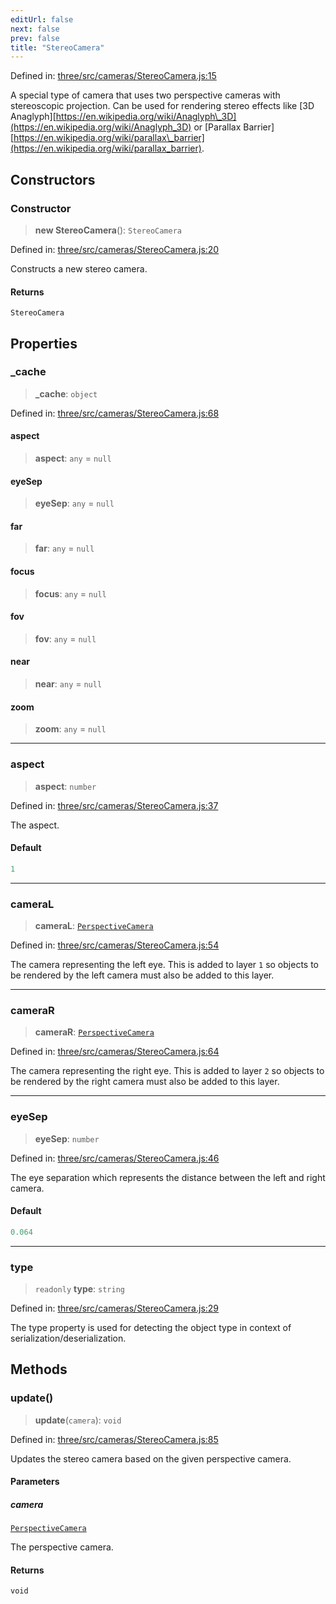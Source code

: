 ```yaml
---
editUrl: false
next: false
prev: false
title: "StereoCamera"
---
```


Defined in: [three/src/cameras/StereoCamera.js:15](https://github.com/DefinitelyMaybe/three-i18n/blob/fa57b79433d1c349ffb23a78727299c8d4190136/three/src/cameras/StereoCamera.js#L15)

A special type of camera that uses two perspective cameras with
stereoscopic projection. Can be used for rendering stereo effects
like [3D Anaglyph][https://en.wikipedia.org/wiki/Anaglyph\_3D](https://en.wikipedia.org/wiki/Anaglyph_3D) or
[Parallax Barrier][https://en.wikipedia.org/wiki/parallax\_barrier](https://en.wikipedia.org/wiki/parallax_barrier).

## Constructors

### Constructor

> **new StereoCamera**(): `StereoCamera`

Defined in: [three/src/cameras/StereoCamera.js:20](https://github.com/DefinitelyMaybe/three-i18n/blob/fa57b79433d1c349ffb23a78727299c8d4190136/three/src/cameras/StereoCamera.js#L20)

Constructs a new stereo camera.

#### Returns

`StereoCamera`

## Properties

### \_cache

> **\_cache**: `object`

Defined in: [three/src/cameras/StereoCamera.js:68](https://github.com/DefinitelyMaybe/three-i18n/blob/fa57b79433d1c349ffb23a78727299c8d4190136/three/src/cameras/StereoCamera.js#L68)

#### aspect

> **aspect**: `any` = `null`

#### eyeSep

> **eyeSep**: `any` = `null`

#### far

> **far**: `any` = `null`

#### focus

> **focus**: `any` = `null`

#### fov

> **fov**: `any` = `null`

#### near

> **near**: `any` = `null`

#### zoom

> **zoom**: `any` = `null`

***

### aspect

> **aspect**: `number`

Defined in: [three/src/cameras/StereoCamera.js:37](https://github.com/DefinitelyMaybe/three-i18n/blob/fa57b79433d1c349ffb23a78727299c8d4190136/three/src/cameras/StereoCamera.js#L37)

The aspect.

#### Default

```ts
1
```

***

### cameraL

> **cameraL**: [`PerspectiveCamera`](/reference/three/classes/perspectivecamera/)

Defined in: [three/src/cameras/StereoCamera.js:54](https://github.com/DefinitelyMaybe/three-i18n/blob/fa57b79433d1c349ffb23a78727299c8d4190136/three/src/cameras/StereoCamera.js#L54)

The camera representing the left eye. This is added to layer `1` so objects to be
rendered by the left camera must also be added to this layer.

***

### cameraR

> **cameraR**: [`PerspectiveCamera`](/reference/three/classes/perspectivecamera/)

Defined in: [three/src/cameras/StereoCamera.js:64](https://github.com/DefinitelyMaybe/three-i18n/blob/fa57b79433d1c349ffb23a78727299c8d4190136/three/src/cameras/StereoCamera.js#L64)

The camera representing the right eye. This is added to layer `2` so objects to be
rendered by the right camera must also be added to this layer.

***

### eyeSep

> **eyeSep**: `number`

Defined in: [three/src/cameras/StereoCamera.js:46](https://github.com/DefinitelyMaybe/three-i18n/blob/fa57b79433d1c349ffb23a78727299c8d4190136/three/src/cameras/StereoCamera.js#L46)

The eye separation which represents the distance
between the left and right camera.

#### Default

```ts
0.064
```

***

### type

> `readonly` **type**: `string`

Defined in: [three/src/cameras/StereoCamera.js:29](https://github.com/DefinitelyMaybe/three-i18n/blob/fa57b79433d1c349ffb23a78727299c8d4190136/three/src/cameras/StereoCamera.js#L29)

The type property is used for detecting the object type
in context of serialization/deserialization.

## Methods

### update()

> **update**(`camera`): `void`

Defined in: [three/src/cameras/StereoCamera.js:85](https://github.com/DefinitelyMaybe/three-i18n/blob/fa57b79433d1c349ffb23a78727299c8d4190136/three/src/cameras/StereoCamera.js#L85)

Updates the stereo camera based on the given perspective camera.

#### Parameters

##### camera

[`PerspectiveCamera`](/reference/three/classes/perspectivecamera/)

The perspective camera.

#### Returns

`void`

